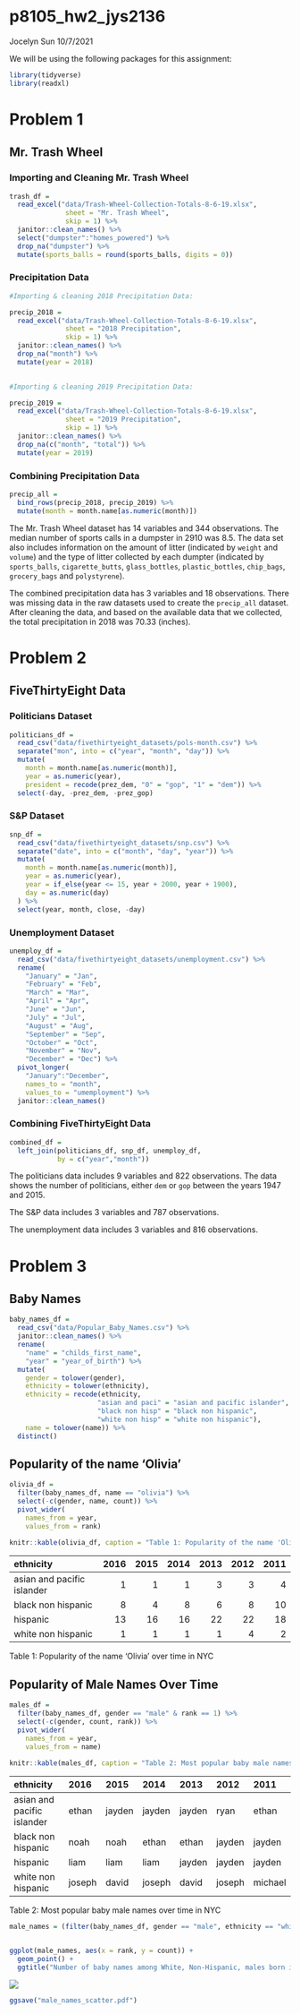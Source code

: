 p8105\_hw2\_jys2136
================
Jocelyn Sun
10/7/2021

We will be using the following packages for this assignment:

``` r
library(tidyverse)
library(readxl)
```

# Problem 1

## Mr. Trash Wheel

### Importing and Cleaning Mr. Trash Wheel

``` r
trash_df = 
  read_excel("data/Trash-Wheel-Collection-Totals-8-6-19.xlsx",
              sheet = "Mr. Trash Wheel",
              skip = 1) %>%
  janitor::clean_names() %>%
  select("dumpster":"homes_powered") %>%
  drop_na("dumpster") %>%
  mutate(sports_balls = round(sports_balls, digits = 0))
```

### Precipitation Data

``` r
#Importing & cleaning 2018 Precipitation Data:

precip_2018 = 
  read_excel("data/Trash-Wheel-Collection-Totals-8-6-19.xlsx",
              sheet = "2018 Precipitation",
              skip = 1) %>%
  janitor::clean_names() %>%
  drop_na("month") %>%
  mutate(year = 2018)

  
#Importing & cleaning 2019 Precipitation Data:

precip_2019 = 
  read_excel("data/Trash-Wheel-Collection-Totals-8-6-19.xlsx",
              sheet = "2019 Precipitation",
              skip = 1) %>%
  janitor::clean_names() %>%
  drop_na(c("month", "total")) %>%
  mutate(year = 2019)
```

### Combining Precipitation Data

``` r
precip_all = 
  bind_rows(precip_2018, precip_2019) %>%
  mutate(month = month.name[as.numeric(month)])
```

The Mr. Trash Wheel dataset has 14 variables and 344 observations. The
median number of sports calls in a dumpster in 2910 was 8.5. The data
set also includes information on the amount of litter (indicated by
`weight` and `volume`) and the type of litter collected by each dumpter
(indicated by `sports_balls`, `cigarette_butts`, `glass_bottles`,
`plastic_bottles`, `chip_bags`, `grocery_bags` and `polystyrene`).

The combined precipitation data has 3 variables and 18 observations.
There was missing data in the raw datasets used to create the
`precip_all` dataset. After cleaning the data, and based on the
available data that we collected, the total precipitation in 2018 was
70.33 (inches).

# Problem 2

## FiveThirtyEight Data

### Politicians Dataset

``` r
politicians_df =
  read_csv("data/fivethirtyeight_datasets/pols-month.csv") %>%
  separate("mon", into = c("year", "month", "day")) %>%
  mutate(
    month = month.name[as.numeric(month)],
    year = as.numeric(year),
    president = recode(prez_dem, "0" = "gop", "1" = "dem")) %>%
  select(-day, -prez_dem, -prez_gop)
```

### S&P Dataset

``` r
snp_df = 
  read_csv("data/fivethirtyeight_datasets/snp.csv") %>%
  separate("date", into = c("month", "day", "year")) %>%
  mutate(
    month = month.name[as.numeric(month)],
    year = as.numeric(year),
    year = if_else(year <= 15, year + 2000, year + 1900),
    day = as.numeric(day)
  ) %>%
  select(year, month, close, -day)
```

### Unemployment Dataset

``` r
unemploy_df = 
  read_csv("data/fivethirtyeight_datasets/unemployment.csv") %>%
  rename(
    "January" = "Jan", 
    "February" = "Feb", 
    "March" = "Mar",
    "April" = "Apr",
    "June" = "Jun",
    "July" = "Jul",
    "August" = "Aug",
    "September" = "Sep",
    "October" = "Oct",
    "November" = "Nov",
    "December" = "Dec") %>%
  pivot_longer(
    "January":"December",
    names_to = "month",
    values_to = "umemployment") %>%
  janitor::clean_names()
```

### Combining FiveThirtyEight Data

``` r
combined_df = 
  left_join(politicians_df, snp_df, unemploy_df, 
            by = c("year","month"))
```

The politicians data includes 9 variables and 822 observations. The data
shows the number of politicians, either `dem` or `gop` between the years
1947 and 2015.

The S&P data includes 3 variables and 787 observations.

The unemployment data includes 3 variables and 816 observations.

# Problem 3

## Baby Names

``` r
baby_names_df = 
  read_csv("data/Popular_Baby_Names.csv") %>%
  janitor::clean_names() %>%
  rename(
    "name" = "childs_first_name",
    "year" = "year_of_birth") %>%
  mutate(
    gender = tolower(gender),
    ethnicity = tolower(ethnicity),
    ethnicity = recode(ethnicity, 
                      "asian and paci" = "asian and pacific islander",
                      "black non hisp" = "black non hispanic",
                      "white non hisp" = "white non hispanic"),
    name = tolower(name)) %>%
  distinct()
```

## Popularity of the name ‘Olivia’

``` r
olivia_df = 
  filter(baby_names_df, name == "olivia") %>%
  select(-c(gender, name, count)) %>%
  pivot_wider(
    names_from = year,
    values_from = rank)

knitr::kable(olivia_df, caption = "Table 1: Popularity of the name 'Olivia' over time in NYC")
```

| ethnicity                  | 2016 | 2015 | 2014 | 2013 | 2012 | 2011 |
|:---------------------------|-----:|-----:|-----:|-----:|-----:|-----:|
| asian and pacific islander |    1 |    1 |    1 |    3 |    3 |    4 |
| black non hispanic         |    8 |    4 |    8 |    6 |    8 |   10 |
| hispanic                   |   13 |   16 |   16 |   22 |   22 |   18 |
| white non hispanic         |    1 |    1 |    1 |    1 |    4 |    2 |

Table 1: Popularity of the name ‘Olivia’ over time in NYC

## Popularity of Male Names Over Time

``` r
males_df = 
  filter(baby_names_df, gender == "male" & rank == 1) %>%
  select(-c(gender, count, rank)) %>%
  pivot_wider(
    names_from = year,
    values_from = name)

knitr::kable(males_df, caption = "Table 2: Most popular baby male names over time in NYC")
```

| ethnicity                  | 2016   | 2015   | 2014   | 2013   | 2012   | 2011    |
|:---------------------------|:-------|:-------|:-------|:-------|:-------|:--------|
| asian and pacific islander | ethan  | jayden | jayden | jayden | ryan   | ethan   |
| black non hispanic         | noah   | noah   | ethan  | ethan  | jayden | jayden  |
| hispanic                   | liam   | liam   | liam   | jayden | jayden | jayden  |
| white non hispanic         | joseph | david  | joseph | david  | joseph | michael |

Table 2: Most popular baby male names over time in NYC

``` r
male_names = (filter(baby_names_df, gender == "male", ethnicity == "white non hispanic", year == "2016"))


ggplot(male_names, aes(x = rank, y = count)) + 
  geom_point() + 
  ggtitle("Number of baby names among White, Non-Hispanic, males born in NYC by rank of name popularity (2016)")
```

![](p8105_hw2_jys2136_files/figure-gfm/male_names_scatter_plot-1.png)<!-- -->

``` r
ggsave("male_names_scatter.pdf")
```
